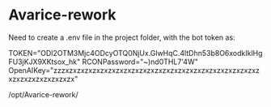 # Avarice-rework

Need to create a .env file in the project folder, with the bot token as:

TOKEN="ODI2OTM3Mjc4ODcyOTQ0NjUx.GlwHqC.4ltDhn53b8O6xodkIklHgFU3jKJX9XKtsox_hk"
RCONPassword="~)nd0THL7'4W"
OpenAIKey="zzzxzxzxzxzxzxzxzxzxzxzxzxzxzxzxzxzxzxzxzxzxzxzxzxzxzxzxzxzxzxzxzxzxzx"

/opt/Avarice-rework/
